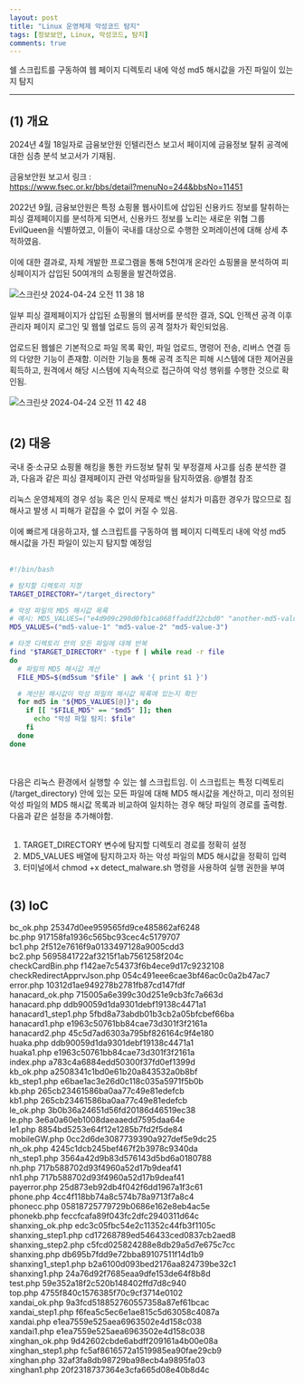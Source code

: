 ```yaml
---
layout: post
title: "Linux 운영체제 악성코드 탐지"
tags: [정보보안, Linux, 악성코드, 탐지]
comments: true
---
```


쉘 스크립트를 구동하여 웹 페이지 디렉토리 내에 악성 md5 해시값을 가진 파일이 있는지 탐지

--- 

## (1) 개요
2024년 4월 18일자로 금융보안원 인텔리전스 보고서 페이지에 금융정보 탈취 공격에 대한 심층 분석 보고서가 기재됨.
<br><br>
금융보안원 보고서 링크 : <br>
https://www.fsec.or.kr/bbs/detail?menuNo=244&bbsNo=11451
<br><br>
2022년 9월, 금융보안원은 특정 쇼핑몰 웹사이트에 삽입된 신용카드 정보를 탈취하는 피싱 결제페이지를 분석하게 되면서, 신용카드 정보를 노리는 새로운 위협 그룹 EvilQueen을 식별하였고, 이들이 국내를 대상으로 수행한 오퍼레이션에 대해 상세 추적하였음.<br><br>
이에 대한 결과로, 자체 개발한 프로그램을 통해 5천여개 온라인 쇼핑몰을 분석하여 피싱페이지가 삽입된 50여개의 쇼핑몰을 발견하였음.<br><br>
![스크린샷 2024-04-24 오전 11 38 18](https://github.com/ICTIS-Cert-System-Project/ICTIS-Cert-System/assets/165347210/3c49f0c2-16c5-4759-b980-0ba346e83363)
<br><br>
일부 피싱 결제페이지가 삽입된 쇼핑몰의 웹서버를 분석한 결과, SQL 인젝션 공격 이후 관리자 페이지 로그인 및 웹쉘 업로드 등의 공격 절차가 확인되었음.
<br><br>
업로드된 웹쉘은 기본적으로 파일 목록 확인, 파일 업로드, 명령어 전송, 리버스 연결 등의 다양한 기능이 존재함. 이러한 기능을 통해 공격 조직은 피해 시스템에 대한 제어권을 획득하고, 원격에서 해당 시스템에 지속적으로 접근하여 악성 행위를 수행한 것으로 확인됨.
<br><br>
![스크린샷 2024-04-24 오전 11 42 48](https://github.com/ICTIS-Cert-System-Project/ICTIS-Cert-System/assets/165347210/75a560f3-bd0a-416d-87b1-496e63163f34)
<br><br>

## (2) 대응
국내 중·소규모 쇼핑몰 해킹을 통한 카드정보 탈취 및 부정결제 사고를 심층 분석한 결과, 다음과 같은 피싱 결제페이지 관련 악성파일을 탐지하였음. @별첨 참조
<br><br>
리눅스 운영체제의 경우 성능 혹은 인식 문제로 백신 설치가 미흡한 경우가 많으므로 침해사고 발생 시 피해가 겉잡을 수 없이 커질 수 있음.
<br><br>
이에 빠르게 대응하고자, 쉘 스크립트를 구동하여 웹 페이지 디렉토리 내에 악성 md5 해시값을 가진 파일이 있는지 탐지할 예정임
<br><br>
```sh
#!/bin/bash

# 탐지할 디렉토리 지정
TARGET_DIRECTORY="/target_directory"

# 악성 파일의 MD5 해시값 목록
# 예시: MD5_VALUES=("e4d909c290d0fb1ca068ffaddf22cbd0" "another-md5-value")
MD5_VALUES=("md5-value-1" "md5-value-2" "md5-value-3")

# 타겟 디렉토리 안의 모든 파일에 대해 반복
find "$TARGET_DIRECTORY" -type f | while read -r file
do
  # 파일의 MD5 해시값 계산
  FILE_MD5=$(md5sum "$file" | awk '{ print $1 }')

  # 계산된 해시값이 악성 파일의 해시값 목록에 있는지 확인
  for md5 in "${MD5_VALUES[@]}"; do
    if [[ "$FILE_MD5" == "$md5" ]]; then
      echo "악성 파일 탐지: $file"
    fi
  done
done
```
<br><br>
다음은 리눅스 환경에서 실행할 수 있는 쉘 스크립트임. 이 스크립트는 특정 디렉토리(/target_directory) 안에 있는 모든 파일에 대해 MD5 해시값을 계산하고, 미리 정의된 악성 파일의 MD5 해시값 목록과 비교하여 일치하는 경우 해당 파일의 경로를 출력함. 다음과 같은 설정을 추가해야함.
<br><br>
1. TARGET_DIRECTORY 변수에 탐지할 디렉토리 경로를 정확히 설정
2. MD5_VALUES 배열에 탐지하고자 하는 악성 파일의 MD5 해시값을 정확히 입력
3. 터미널에서 chmod +x detect_malware.sh 명령을 사용하여 실행 권한을 부여
<br><br>
## (3) IoC
bc_ok.php 25347d0ee959565fd9ce485862af6248<br>
bc.php 917158fa1936c565bc93cec4c5179707<br>
bc1.php 2f512e7616f9a0133497128a9005cdd3<br>
bc2.php 5695841722af3215f1ab7561258f204c<br>
checkCardBin.php f142ae7c54373f6b4ece9d17c9232108<br>
checkRedirectApprvJson.php 054c491eee6cae3bf46ac0c0a2b47ac7<br>
error.php 10312d1ae949278b2781fb87cd147fdf<br>
hanacard_ok.php 715005a6e399c30d251e9cb3fc7a663d<br>
hanacard.php ddb90059d1da9301debf19138c4471a1<br>
hanacard1_step1.php 5fbd8a73abdb01b3cb2a05bfcbef66ba<br>
hanacard1.php e1963c50761bb84cae73d301f3f2161a<br>
hanacard2.php 45c5d7ad6303a795bf826164c9f4e180<br>
huaka.php ddb90059d1da9301debf19138c4471a1<br>
huaka1.php e1963c50761bb84cae73d301f3f2161a<br>
index.php a783c4a6884edd50300f37fd0ef1399d<br>
kb_ok.php a2508341c1bd0e61b20a843532a0b8bf<br>
kb_step1.php e6bae1ac3e26d0c118c035a5971f5b0b<br>
kb.php 265cb23461586ba0aa77c49e81edefcb<br>
kb1.php 265cb23461586ba0aa77c49e81edefcb<br>
le_ok.php 3b0b36a24651d56fd20186d46519ec38<br>
le.php 3e6a0a60eb1008daeaaedd7595daa64e<br>
le1.php 8854bd5253e64f12e1285b7fd2f5de84<br>
mobileGW.php 0cc2d6de3087739390a927def5e9dc25<br>
nh_ok.php 4245c1dcb245bef467f2b3978c9340da<br>
nh_step1.php 3564a42d9b83d576143d5bd6a0180788<br>
nh.php 717b588702d93f4960a52d17b9deaf41<br>
nh1.php 717b588702d93f4960a52d17b9deaf41<br>
payerror.php 25d873eb92db4f042f6dd1967a1f3c61<br>
phone.php 4cc4f118bb74a8c574b78a9713f7a8c4<br>
phonecc.php 05818725779729b0686e162e8eb4ac5e<br>
phonekb.php feccfcafa89f043fc2dfc2940311d64c<br>
shanxing_ok.php edc3c05fbc54e2c11352c44fb3f1105c<br>
shanxing_step1.php cd17268789ed546433ced0837cb2aed8<br>
shanxing_step2.php c5fcd025824288e8db29a5d7e675c7cc<br>
shanxing.php db695b7fdd9e72bba89107511f14d1b9<br>
shanxing1_step1.php b2a6100d093bed2176aa824739be32c1<br>
shanxing1.php 24a76d92f7685eaa9dfe153de64f8b8d<br>
test.php 59e352a18f2c520b148402ffd7d8c940<br>
top.php 4755f840c1576385f70c9cf3714e0102<br>
xandai_ok.php 9a3fcd518852760557358a87ef61bcac<br>
xandai_step1.php f6fea5c5ec6e1ae815c5d63058c4087a<br>
xandai.php e1ea7559e525aea6963502e4d158c038<br>
xandai1.php e1ea7559e525aea6963502e4d158c038<br>
xinghan_ok.php 9d42602cbde6abdff209161a4b00e08a<br>
xinghan_step1.php fc5af8616572a1519985ea90fae29cb9<br>
xinghan.php 32af3fa8db98729ba98ecb4a9895fa03<br>
xinghan1.php 20f2318737364e3cfa665d08e40b8d4c<br>
